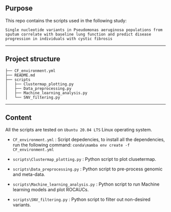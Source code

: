 

## Purpose

This repo contains the scripts used in the following study:

`Single nucleotide variants in Pseudomonas aeruginosa populations from sputum correlate with baseline lung function and predict disease progression in individuals with cystic fibrosis`

---

## Project structure
```
├── CF_environment.yml
├── README.md
├── scripts
│   ├── Clustermap_plotting.py
│   ├── Data_preprocessing.py
│   ├── Machine_learning_analysis.py
│   └── SNV_filtering.py
```

---

## Content

All the scripts are tested on `Ubuntu 20.04 LTS` Linux operating system.

* `CF_environment.yml` : Script depedencies, to install all the dependencies, run the following command:
    `conda\mamba env create -f CF_environment.yml`

* `scripts\Clustermap_plotting.py` : Python script to plot clusetermap.
* `scripts\Data_preprocessing.py` : Python script to pre-process genomic and meta-data.
* `scripts\Machine_learning_analysis.py` : Python script to run Machine learning models and plot ROCAUCs.
* `scripts\SNV_filtering.py` : Python script to filter out non-desired variants.